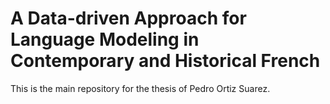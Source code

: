 # A Data-driven Approach for Language Modeling in Contemporary and Historical French

This is the main repository for the thesis of Pedro Ortiz Suarez.
